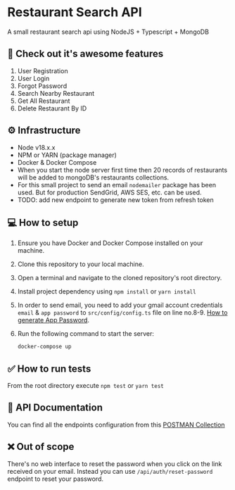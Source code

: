 # Restaurant Search API
A small restaurant search api using NodeJS + Typescript + MongoDB

## 🚀 Check out it's awesome features

1. User Registration
2. User Login
3. Forgot Password
4. Search Nearby Restaurant
5. Get All Restaurant
6. Delete Restaurant By ID

## ⚙️ Infrastructure 

- Node v18.x.x
- NPM or YARN (package manager)
- Docker & Docker Compose
- When you start the node server first time then 20 records of restaurants will be added to mongoDB's restaurants collections.
- For this small project to send an email `nodemailer` package has been used. But for production SendGrid, AWS SES, etc. can be used.
- TODO: add new endpoint to generate new token from refresh token

## 💻 How to setup

1. Ensure you have Docker and Docker Compose installed on your machine.
2. Clone this repository to your local machine.
3. Open a terminal and navigate to the cloned repository's root directory.
4. Install project dependency using `npm install` or `yarn install`
5. In order to send email, you need to add your gmail account credentials `email` & `app password` to `src/config/config.ts` file on line no.8-9. [How to generate App Password](https://support.google.com/mail/answer/185833?hl=en). 
6. Run the following command to start the server:

   ```bash
   docker-compose up
   ```

## ✅ How to run tests

From the root directory execute `npm test` or `yarn test`

## 📄 API Documentation

You can find all the endpoints configuration from this [POSTMAN Collection](https://documenter.getpostman.com/view/1316746/2s946pZp4P)

## ❌ Out of scope

There's no web interface to reset the password when you click on the link received on your email. Instead you can use `/api/auth/reset-password` endpoint to reset your password.


